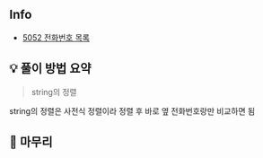 ## Info
- [5052 전화번호 목록](https://www.acmicpc.net/problem/5052)

## 💡 풀이 방법 요약
> string의 정렬

string의 정렬은 사전식 정렬이라 정렬 후 바로 옆 전화번호랑만 비교하면 됨

## 🙂 마무리
